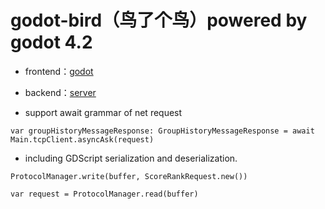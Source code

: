 # godot-bird（鸟了个鸟）powered by godot 4.2

- frontend：[godot](https://github.com/godotengine/godot)

- backend：[server](./server/src/main/java/fun/jiucai/bogers/Application.java)

- support await grammar of net request

```
var groupHistoryMessageResponse: GroupHistoryMessageResponse = await Main.tcpClient.asyncAsk(request)
```

- including GDScript serialization and deserialization.
```
ProtocolManager.write(buffer, ScoreRankRequest.new())

var request = ProtocolManager.read(buffer)
```
